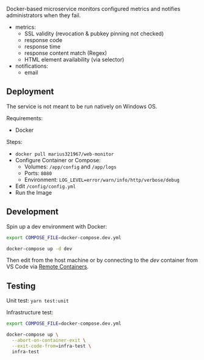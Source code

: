 Docker-based microservice monitors configured metrics and notifies administrators when they fail.

- metrics:
    - SSL validity (revocation & pubkey pinning not checked)
    - response code
    - response time
    - response content match (Regex)
    - HTML element availability (via selector)
- notifications:
    - email
    
## Deployment

The service is not meant to be run natively on Windows OS.

Requirements:
- Docker

Steps:
- `docker pull marius321967/web-monitor`
- Configure Container or Compose:
  - Volumes: `/app/config` and `/app/logs`
  - Ports: `8080`
  - Environment: `LOG_LEVEL=error/warn/info/http/verbose/debug` 
- Edit `/config/config.yml`
- Run the Image

## Development
Spin up a dev environment with Docker:

```bash
export COMPOSE_FILE=docker-compose.dev.yml

docker-compose up -d dev
```

Then edit from the host machine or by connecting to the _dev_ container from VS Code via [Remote Containers](https://marketplace.visualstudio.com/items?itemName=ms-vscode-remote.remote-containers).

## Testing

Unit test:
`yarn test:unit`

Infrastructure test:

```bash
export COMPOSE_FILE=docker-compose.dev.yml

docker-compose up \
  --abort-on-container-exit \
  --exit-code-from=infra-test \
  infra-test
```